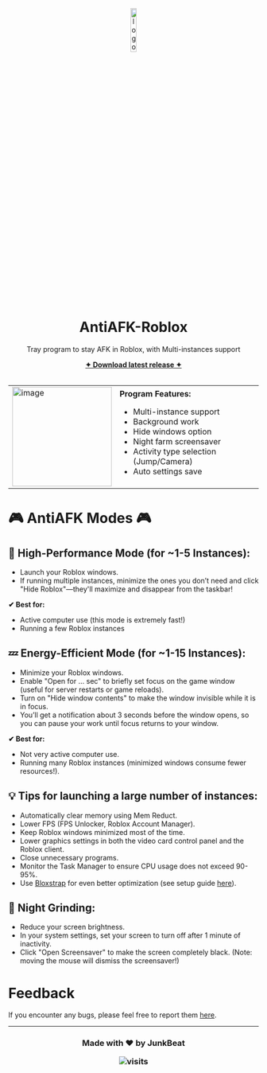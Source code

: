 <div align="center">
    <img src="https://github.com/user-attachments/assets/27bfc22b-e848-4941-9dc7-b366cbceb7ff" width="15%" alt="logo">
    <h1 align="center">AntiAFK-Roblox</h2>
    <p>Tray program to stay AFK in Roblox, with Multi-instances support</p>
    <a href="https://github.com/JunkBeat/AntiAFK-Roblox/releases/latest"><b>✦︎ Download latest release ✦︎</b></a>
</div>

<br>

<table>
  <tr>
    <td width="200">
      <img src="https://github.com/user-attachments/assets/d8fee6fd-7edc-406e-81ba-1ccadc6de5f3" alt="image" width="200">
    </td>
    <td>
      <strong>Program Features:</strong>
      <ul>
        <li>Multi-instance support</li>
        <li>Background work</li>
        <li>Hide windows option</li>
        <li>Night farm screensaver</li>
        <li>Activity type selection (Jump/Camera)</li>
        <li>Auto settings save</li>
      </ul>
    </td>
  </tr>
</table>

# 🎮 AntiAFK Modes 🎮

## 🚀 High-Performance Mode (for ~1-5 Instances): 
- Launch your Roblox windows.
- If running multiple instances, minimize the ones you don’t need and click "Hide Roblox"—they'll maximize and disappear from the taskbar!

**✔ Best for:**
- Active computer use (this mode is extremely fast!) 
- Running a few Roblox instances

## 💤 Energy-Efficient Mode (for ~1-15 Instances): 
- Minimize your Roblox windows.
- Enable "Open for ... sec" to briefly set focus on the game window (useful for server restarts or game reloads).
- Turn on "Hide window contents" to make the window invisible while it is in focus.
- You’ll get a notification about 3 seconds before the window opens, so you can pause your work until focus returns to your window.

**✔ Best for:**
- Not very active computer use.
- Running many Roblox instances (minimized windows consume fewer resources!).

## 💡 Tips for launching a large number of instances: 
- Automatically clear memory using Mem Reduct.
- Lower FPS (FPS Unlocker, Roblox Account Manager).
- Keep Roblox windows minimized most of the time.
- Lower graphics settings in both the video card control panel and the Roblox client.
- Close unnecessary programs.
- Monitor the Task Manager to ensure CPU usage does not exceed 90-95%.
- Use [Bloxstrap](https://github.com/bloxstraplabs/bloxstrap) for even better optimization (see setup guide [here](https://www.youtube.com/watch?v=FEiRnw8PYOk&list=LL&index=1&pp=gAQBiAQB)).

## 🌙 Night Grinding: 
- Reduce your screen brightness.
- In your system settings, set your screen to turn off after 1 minute of inactivity.
- Click "Open Screensaver" to make the screen completely black. (Note: moving the mouse will dismiss the screensaver!)

# Feedback
If you encounter any bugs, please feel free to report them [here](https://github.com/JunkBeat/AntiAFK-Roblox/issues).

---

<h3 align="center">
  <p>Made with ❤️ by JunkBeat</p>
  <img src="https://visit-counter.vercel.app/counter.png?page=https%3A%2F%2Fgithub.com%2FJunkBeat%2FAntiAFK-Roblox&s=40&c=00ff00&bg=00000000&no=2&ff=electrolize&tb=&ta=" alt="visits">
</h3>

